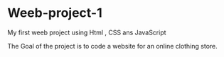 # Weeb-project-1
My first weeb project using Html , CSS ans JavaScript

The Goal of the project is to code a website for an online clothing store.